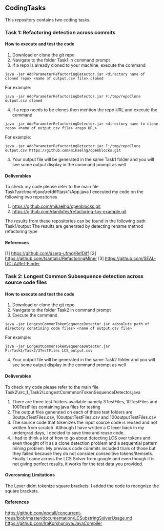## CodingTasks

This repository contains two coding tasks.

### Task 1: Refactoring detection across commits

#### How to execute and test the code

1. Download or clone the git repo
2. Navigate to the folder Task1 in command prompt
3. If a repo is already cloned to your machine, execute the command 
```
java -jar AddParameterRefactoringDetector.jar <directory name of cloned repo> <name of output.csv file> cloned
```

For example:
```
java -jar AddParameterRefactoringDetector.jar F:/tmp/repoClone output.csv cloned
```

4. If a repo needs to be clones then mention the repo URL and execute the command 
```
java -jar AddParameterRefactoringDetector.jar <directory name to clone repo> <name of output.csv file> <repo URL> 
```

For example:
```
java -jar AddParameterRefactoringDetector.jar F:/tmp/repoClone output.csv https://github.com/mikaelhg/openblocks.git
```
4. Your output file will be generated in the same Task1 folder and you will see some output display in the command prompt as well

#### Deliverables
To check my code please refer to the main file Task1\src\main\java\refdiff\task1\App.java
I executed my code on the following two repositories
1. https://github.com/mikaelhg/openblocks.git
2. https://github.com/danilofes/refactoring-toy-example.git

The results from these repositories can be found in the following path Task1/output
The results are generated by detecting rename method refactoring type


#### References
[1] https://github.com/aserg-ufmg/RefDiff
[2] https://github.com/tsantalis/RefactoringMiner
[3] https://github.com/SEAL-UCLA/Ref-Finder


### Task 2: Longest Common Subsequence detection across source code files
#### How to execute and test the code

1. Download or clone the git repo
2. Navigate to the folder Task2 in command prompt
3. Execute the command 
```
java -jar LongestCommonTokenSequenceDetector.jar <absolute path of directory conatining code files> <name of output.csv file>
```

For example:
```
java -jar LongestCommonTokenSequenceDetector.jar F:/Task1/Task2/3TestFiles LCS_output.csv
```
4. Your output file will be generated in the same Task2 folder and you will see some output display in the command prompt as well

#### Deliverables
To check my code please refer to the main file Task2\src\_1_Task2\LongestCommmonTokenSequenceDetector.java
1. There are three test folders available namely 3TestFiles, 10TestFiles and 100TestFiles containing java files for testing
2. The output files generated on each of these test folders are 3outputTestFiles.csv, 10outputTestFiles.csv and 100outputTestFiles.csv
3. The source code that tokenizes the input source code is reused and not written from scratch. Although I have written a C lexer back in my undergrad days, I decided to save time and reuse code.
4. I had to think a lot of how to go about detecting LCS over tokens and even thought of it as a clone detection problem and a sequential pattern mining problem. My previous code commits included trials of those but they failed because they do not consider consecitive tokens/itemsets. Finally I came across the LCS Solver from google and even though it is not giving perfect results, it works for the test data you provided.


#### Overcoming Limitations
The Lexer didnt tokenize square brackets. I added the code to recognize the square brackets.

#### References
https://github.com/npgall/concurrent-trees/blob/master/documentation/LCSubstringSolverUsage.md
https://github.com/IraKorshunova/JavaCompiler

